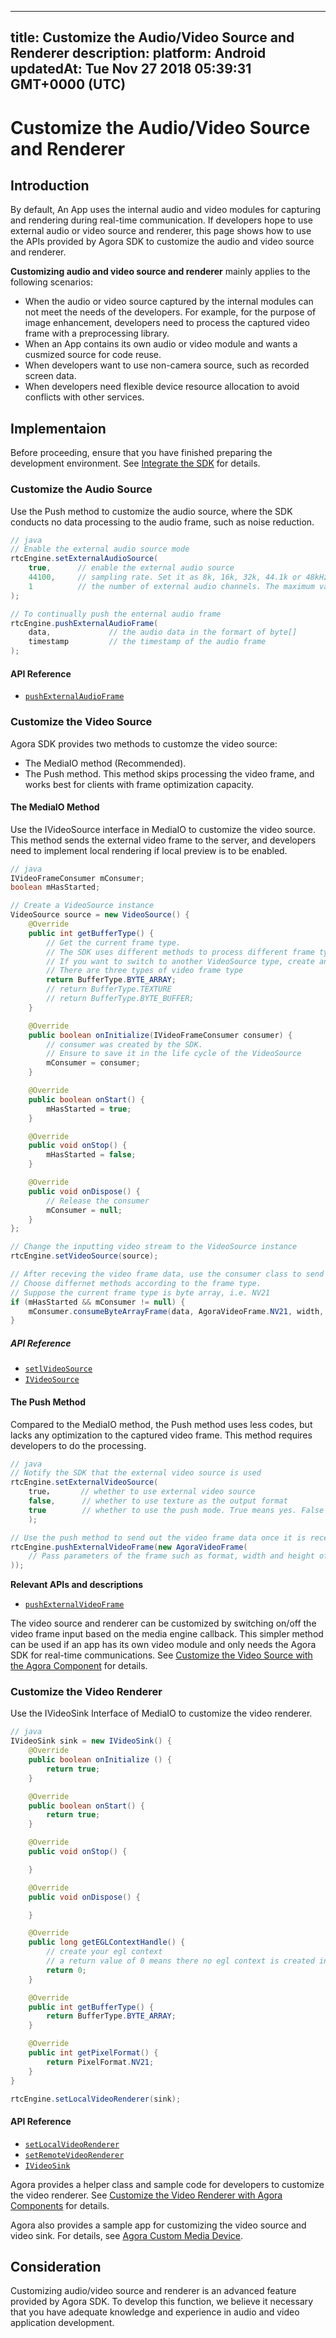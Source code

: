 
---
title: Customize the Audio/Video Source and Renderer
description: 
platform: Android
updatedAt: Tue Nov 27 2018 05:39:31 GMT+0000 (UTC)
---
# Customize the Audio/Video Source and Renderer
## Introduction

By default, An App uses the internal audio and video modules for capturing and rendering during real-time communication. If developers hope to use external audio or video source and renderer, this page shows how to use the APIs provided by Agora SDK to customize the audio and video source and renderer.

**Customizing audio and video source and renderer** mainly applies to the following scenarios:

- When the audio or video source captured by the internal modules can not meet the needs of the developers. For example, for the purpose of image enhancement, developers need to process the captured video frame with a preprocessing library.
- When an App contains its own audio or video module and wants a cusmized source for  code reuse.
- When developers want to use non-camera source, such as recorded screen data.
- When developers need flexible device resource allocation to avoid conflicts with other services.

## Implementaion

Before proceeding, ensure that you have finished preparing the development environment. See [Integrate the SDK](../../en/Video/android_video.md) for details.

### Customize the Audio Source

Use the Push method to customize the audio source, where the SDK conducts no data processing to the audio frame, such as noise reduction.

```java
// java
// Enable the external audio source mode
rtcEngine.setExternalAudioSource(
	true,      // enable the external audio source
	44100,     // sampling rate. Set it as 8k, 16k, 32k, 44.1k or 48kHz
	1          // the number of external audio channels. The maximum value is 2
);

// To continually push the enternal audio frame
rtcEngine.pushExternalAudioFrame(
	data,             // the audio data in the formart of byte[]
	timestamp         // the timestamp of the audio frame
);
```


#### API Reference
*  [`pushExternalAudioFrame`](https://docs.agora.io/en/Video/API%20Reference/java/classio_1_1agora_1_1rtc_1_1_rtc_engine.html#a9e219a679d066cfc2544b5e8f9d4d69f)

### Customize the Video Source

Agora SDK provides two methods to customze the video source:

- The MediaIO method (Recommended).
- The Push method. This method skips processing the video frame, and works best for clients with frame optimization capacity.

#### The MediaIO Method

Use the IVideoSource interface in MediaIO to customize the video source. This method sends the external video frame to the server, and developers need to implement local rendering if local preview is to be enabled.

```java
// java
IVideoFrameConsumer mConsumer;
boolean mHasStarted;

// Create a VideoSource instance
VideoSource source = new VideoSource() {
	@Override
	public int getBufferType() {
		// Get the current frame type. 
		// The SDK uses different methods to process different frame types.
		// If you want to switch to another VideoSource type, create another instance
		// There are three types of video frame type
		return BufferType.BYTE_ARRAY;
		// return BufferType.TEXTURE
		// return BufferType.BYTE_BUFFER;
	}

	@Override
 	public boolean onInitialize(IVideoFrameConsumer consumer) {
		// consumer was created by the SDK.
		// Ensure to save it in the life cycle of the VideoSource
		mConsumer = consumer;
	}

	@Override
 	public boolean onStart() {
		mHasStarted = true;
	}

	@Override
  	public void onStop() {
		mHasStarted = false;
	}

	@Override
 	public void onDispose() {
		// Release the consumer
		mConsumer = null;
	}
};

// Change the inputting video stream to the VideoSource instance
rtcEngine.setVideoSource(source);

// After receving the video frame data, use the consumer class to send the data
// Choose differnet methods according to the frame type.
// Suppose the current frame type is byte array, i.e. NV21
if (mHasStarted && mConsumer != null) {
	mConsumer.consumeByteArrayFrame(data, AgoraVideoFrame.NV21, width, height, rotation, timestamp);
}
```

##### API Reference

* [`setlVideoSource`](https://docs.agora.io/en/Video/API%20Reference/java/classio_1_1agora_1_1rtc_1_1_rtc_engine.html#aa240e991d12b5240fc5fd362cbc0d521)
* [`IVideoSource`](https://docs.agora.io/en/Video/API%20Reference/java/interfaceio_1_1agora_1_1rtc_1_1mediaio_1_1_i_video_source.html)

#### The Push Method

Compared to the MediaIO method, the Push method uses less codes, but lacks any optimization to the captured video frame. This method requires developers to do the processing.

```java
// java
// Notify the SDK that the external video source is used
rtcEngine.setExternalVideoSource(
    true，      // whether to use external video source
    false,      // whether to use texture as the output format
    true        // whether to use the push mode. True means yes. False means to use the pull mode, which is not supported
    );

// Use the push method to send out the video frame data once it is received.
rtcEngine.pushExternalVideoFrame(new AgoraVideoFrame(
    // Pass parameters of the frame such as format, width and height of the in the AgoraVideoFrame construct
));
```

**Relevant APIs and descriptions**
* [`pushExternalVideoFrame`](https://docs.agora.io/en/Video/API%20Reference/java/classio_1_1agora_1_1rtc_1_1_rtc_engine.html#a6e7327f4449800a2c2ddc200eb2c0386)

The video source and renderer can be customized by switching on/off the video frame input based on the media engine callback. This simpler method can be used if an app has its own video module and only needs the Agora SDK for real-time communications. See [Customize the Video Source with the Agora Component](../../en/Video/custom_advanced_android.md) for details.

### Customize the Video Renderer

Use the IVideoSink Interface of MediaIO to customize the video renderer.

```java
// java
IVideoSink sink = new IVideoSink() {
    @Override
    public boolean onInitialize () {
        return true;
    }

    @Override
    public boolean onStart() {
        return true;
    }

    @Override
    public void onStop() {

    }

    @Override
    public void onDispose() {

    }

    @Override
    public long getEGLContextHandle() {
        // create your egl context
        // a return value of 0 means there no egl context is created in the renderer
        return 0;
    }

    @Override
    public int getBufferType() {
        return BufferType.BYTE_ARRAY;
    }

    @Override
    public int getPixelFormat() {
        return PixelFormat.NV21;
    }
}

rtcEngine.setLocalVideoRenderer(sink);
```

#### API Reference
* [`setLocalVideoRenderer`](https://docs.agora.io/en/Video/API%20Reference/java/classio_1_1agora_1_1rtc_1_1_rtc_engine.html#ab10fd6d8dd89a5bca09b115ecd9e3416)
* [`setRemoteVideoRenderer`](https://docs.agora.io/en/Video/API%20Reference/java/classio_1_1agora_1_1rtc_1_1_rtc_engine.html#a0da32c040cb9d987df2950b83459ba56)
* [`IVideoSink`](https://docs.agora.io/en/Video/API%20Reference/java/interfaceio_1_1agora_1_1rtc_1_1mediaio_1_1_i_video_sink.html)


Agora provides a helper class and sample code for developers to customize the video renderer. See [Customize the Video Renderer with Agora Components](../../en/Video/custom_advanced_android.md) for details.

Agora also provides a sample app for customizing the video source and video sink. For details, see [Agora Custom Media Device](https://github.com/AgoraIO/Advanced-Video/tree/master/Custom-Media-Device/Agora-Custom-Media-Device-Android).

## Consideration

Customizing audio/video source and renderer is an advanced feature provided by Agora SDK. To develop this function, we believe it necessary that you have adequate knowledge and experience in audio and video application development.
